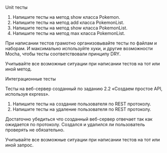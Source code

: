 Unit тесты

1. Напишите тесты на метод show класса Pokemon.
2. Напишите тесты на метод add класса PokemonList.
3. Напишите тесты на метод show класса PokemonList.
4. Напишите тесты на метод max класса PokemonList.

При написании тестов грамотно организовывайте тесты по файлам и наборам. И максимально используйте хуки, и другие возможности Mocha, чтобы тесты соответствовали принципу DRY.

Учитывайте все возможные ситуации при написании тестов на тот или иной метод.

Интеграционные тесты

Тесты на веб-сервер созданный по заданию 2.2 «Создаем простое API, используя express».

1. Напишите тесты на создание пользователя по REST протоколу.
2. Напишите тесты на удаление пользователя по REST протоколу.

Достаточно убедиться что созданный веб-сервер отвечает так как ожидается по протоколу. Создался и удалился ли пользователь проверять не обязательно.

Учитывайте все возможные ситуации при написании тестов на тот или иной запрос.
